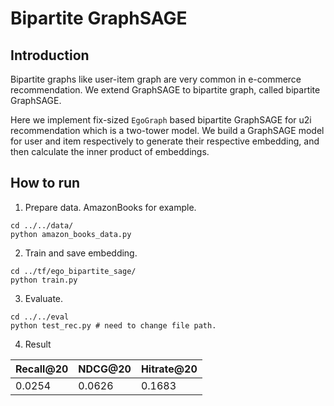 # Bipartite GraphSAGE
## Introduction
Bipartite graphs like user-item graph are very common in e-commerce
recommendation. We extend GraphSAGE to bipartite graph, called
bipartite GraphSAGE.

Here we implement fix-sized `EgoGraph` based bipartite GraphSAGE for u2i
recommendation which is a two-tower model. We build a GraphSAGE model for
user and item respectively to generate their respective embedding, and then
calculate the inner product of embeddings.

## How to run
1. Prepare data. AmazonBooks for example.
```shell script
cd ../../data/
python amazon_books_data.py
```

2. Train and save embedding.
```shell script
cd ../tf/ego_bipartite_sage/
python train.py
```

3. Evaluate.
```shell script
cd ../../eval
python test_rec.py # need to change file path.
```

4. Result

|Recall@20 |NDCG@20 |Hitrate@20  |
|----      |----    |----        |
|0.0254    |0.0626  |0.1683      |

